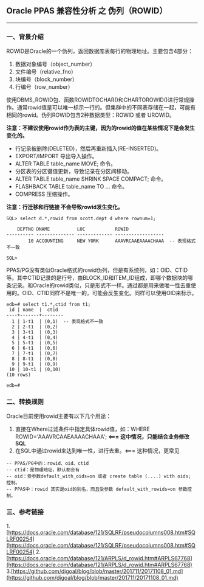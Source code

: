 ## Oracle PPAS 兼容性分析 之 伪列（ROWID）
---

### 一、背景介绍
ROWID是Oracle的一个伪列，返回数据库表每行的物理地址。主要包含4部分：
1. 数据对象编号（object_number）
2. 文件编号（relative_fno）
3. 块编号（block_number）
4. 行编号（row_number）

使用DBMS_ROWID包、函数ROWIDTOCHAR()和CHARTOROWID()进行常规操作。通常rowid值是可以唯一标示一行的。但集群中的不同表存储在一起，可能有相同的rowid。伪列ROWID包含2种数据类型：ROWID 或者 UROWID。

**注意：不建议使用rowid作为表的主键，因为的rowid的值在某些情况下是会发生变化的。**

+ 行记录被删除(DELETED)，然后再重新插入(RE-INSERTED)。
+ EXPORT/IMPORT 导出导入操作。
+ ALTER TABLE table_name MOVE; 命令。
+ 分区表的分区键值更新，导致记录在分区间移动。
+ ALTER TABLE table_name SHRINK SPACE COMPACT; 命令。
+ FLASHBACK TABLE table_name TO ... 命令。
+ COMPRESS 压缩操作。

**注意：行迁移和行链接 不会导致rowid发生变化。**
```
SQL> select d.*,rowid from scott.dept d where rownum=1;

    DEPTNO DNAME          LOC           ROWID
---------- -------------- ------------- ------------------
        10 ACCOUNTING     NEW YORK      AAAVRCAAEAAAACHAAA  -- 表现格式不一致

SQL> 
```

PPAS/PG没有类似Oracle格式的rowid伪列，但是有系统列，如：OID、CTID等。其中CTID记录的是行号，由BLOCK_ID和ITEM_ID组成，即哪个数据块的哪条记录。和Oracle的rowid类似，只是形式不一样。通过都是用来做唯一性去重使用的。OID、CTID同样不是唯一的，可能会反生变化。同样可以使用OID来标示。
```
edb=# select t1.*,ctid from t1;
 id | name  |  ctid  
----+-------+--------
  1 | 1-t1  | (0,1)  -- 表现格式不一致
  2 | 2-t1  | (0,2)
  3 | 3-t1  | (0,3)
  4 | 4-t1  | (0,4)
  5 | 5-t1  | (0,5)
  6 | 6-t1  | (0,6)
  7 | 7-t1  | (0,7)
  8 | 8-t1  | (0,8)
  9 | 9-t1  | (0,9)
 10 | 10-t1 | (0,10)
(10 rows)

edb=# 
```

### 二、转换规则
Oracle目前使用rowid主要有以下几个用途：
1. 直接在Where过滤条件中指定具体rowid值，如：WHERE ROWID='AAAVRCAAEAAAACHAAA';  **<=== 这中情况，只能结合业务修改SQL**
2. 在SQL中通过rowid来达到唯一性，进行去重。<=== 这种情况，更常见
```
-- PPAS/PG中的：rowid、oid、ctid
-- ctid：是物理地址，默认都会有
-- oid：受参数default_with_oids=on 或者 create table (....) with oids; 控制。
-- PPAS中：rowid 其实是oid的别名，而且受参数 default_with_rowids=on 参数控制。

```




### 三、参考链接
1.[https://docs.oracle.com/database/121/SQLRF/pseudocolumns008.htm#SQLRF00254](https://docs.oracle.com/database/121/SQLRF/pseudocolumns008.htm#SQLRF00254)
2.[https://docs.oracle.com/database/121/ARPLS/d_rowid.htm#ARPLS67768](https://docs.oracle.com/database/121/ARPLS/d_rowid.htm#ARPLS67768)
3.[https://github.com/digoal/blog/blob/master/201711/20171108_01.md](https://github.com/digoal/blog/blob/master/201711/20171108_01.md)
